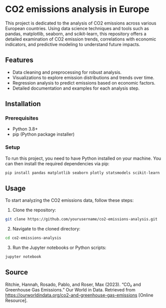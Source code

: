 # CO2 emissions analysis in Europe
This project is dedicated to the analysis of CO2 emissions across various European countries. Using data science techniques and tools such as pandas, matplotlib, seaborn, and scikit-learn, this repository offers a detailed examination of CO2 emission trends, correlations with economic indicators, and predictive modeling to understand future impacts.
## Features
- Data cleaning and preprocessing for robust analysis.
- Visualizations to explore emission distributions and trends over time.
- Regression analysis to predict emissions based on economic factors.
- Detailed documentation and examples for each analysis step.
## Installation

### Prerequisites

- Python 3.8+
- pip (Python package installer)

### Setup
To run this project, you need to have Python installed on your machine. You can then install the required dependencies via pip:
```bash
pip install pandas matplotlib seaborn plotly statsmodels scikit-learn
```
## Usage
To start analyzing the CO2 emissions data, follow these steps:
1. Clone the repository:
```bash
git clone https://github.com/yourusername/co2-emissions-analysis.git
```
2. Navigate to the cloned directory:
```bash
cd co2-emissions-analysis
```
3. Run the Jupyter notebooks or Python scripts:
```bash
jupyter notebook
```

## Source 
Ritchie, Hannah, Rosado, Pablo, and Roser, Max (2023). “CO₂ and Greenhouse Gas Emissions.” Our World in Data. Retrieved from https://ourworldindata.org/co2-and-greenhouse-gas-emissions [Online Resource].

